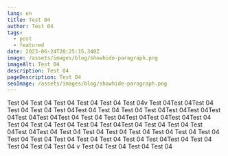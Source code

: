 ```yaml
---
lang: en
title: Test 04
author: Test 04
tags:
  - post
  - featured
date: 2023-06-24T20:25:15.340Z
image: /assets/images/blog/showhide-paragraph.png
imageAlt: Test 04
description: Test 04
pageDescription: Test 04
seoImage: /assets/images/blog/showhide-paragraph.png
---
```

Test 04 Test 04 Test 04 Test 04 Test 04  Test 04v Test 04Test 04Test 04 Test 04 Test 04 Test 04Test 04 Test 04 Test 04 Test 04Test 04Test 04Test 04Test 04Test 04Test 04 Test 04  Test 04Test 04Test 04Test 04Test 04 Test 04 Test 04 Test 04 Test 04 Test 04Test 04 Test 04 Test 04 Test 04Test 04Test 04 Test 04 Test 04 Test 04 Test 04 Test 04 Test 04 Test 04 Test 04 Test 04 Test 04 Test 04 Test 04 Test 04  Test 04Test 04 Test 04 Test 04 Test 04 Test 04  v Test 04 Test 04 Test 04 Test 04